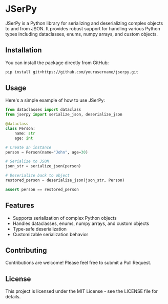 # JSerPy

JSerPy is a Python library for serializing and deserializing complex objects to and from JSON. It provides robust support for handling various Python types including dataclasses, enums, numpy arrays, and custom objects.

## Installation

You can install the package directly from GitHub:

```bash
pip install git+https://github.com/yourusername/jserpy.git
```

## Usage

Here's a simple example of how to use JSerPy:

```python
from dataclasses import dataclass
from jserpy import serialize_json, deserialize_json

@dataclass
class Person:
    name: str
    age: int

# Create an instance
person = Person(name="John", age=30)

# Serialize to JSON
json_str = serialize_json(person)

# Deserialize back to object
restored_person = deserialize_json(json_str, Person)

assert person == restored_person
```

## Features

- Supports serialization of complex Python objects
- Handles dataclasses, enums, numpy arrays, and custom objects
- Type-safe deserialization
- Customizable serialization behavior

## Contributing

Contributions are welcome! Please feel free to submit a Pull Request.

## License

This project is licensed under the MIT License - see the LICENSE file for details.